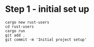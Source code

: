 # Step 1 - initial set up

```
cargo new rust-users
cd rust-users
cargo run
git add .
git commit -m 'Initial project setup'
```
